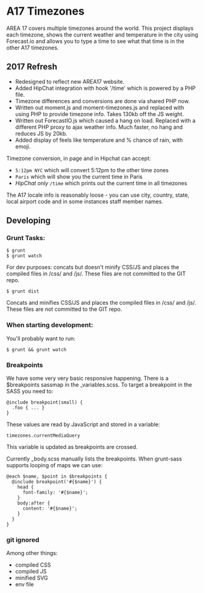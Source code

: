 # A17 Timezones

AREA 17 covers multiple timezones around the world. This project displays each timezone, shows the current weather and temperature in the city using Forecast.io and allows you to type a time to see what that time is in the other A17 timezones.

## 2017 Refresh

* Redesigned to reflect new AREA17 website.
* Added HipChat integration with hook '/time' which is powered by a PHP file.
* Timezone differences and conversions are done via shared PHP now.
* Written out moment.js and moment-timezones.js and replaced with using PHP to provide timezone info. Takes 130kb off the JS weight.
* Written out ForecastIO.js which caused a hang on load. Replaced with a different PHP proxy to ajax weather info. Much faster, no hang and reduces JS by 20kb.
* Added display of feels like temperature and % chance of rain, with emoji.

Timezone conversion, in page and in Hipchat can accept:

* `5:12pm NYC` which will convert 5:12pm to the other time zones
* `Paris` which will show you the current time in Paris
* *HipChat only* `/time` which prints out the current time in all timezones

The A17 locale info is reasonably loose - you can use city, country, state, local airport code and in some instances staff member names.


## Developing

### Grunt Tasks:

    $ grunt
    $ grunt watch

For dev purposes: concats but doesn't minify CSS/JS and places the compiled files in /css/ and /js/. These files are not committed to the GIT repo.

    $ grunt dist

Concats and minifies CSS/JS and places the compiled files in /css/ and /js/. These files are not committed to the GIT repo.


### When starting development:

You'll probably want to run:

    $ grunt && grunt watch


### Breakpoints

We have some very very basic responsive happening. There is a $breakpoints sassmap in the _variables.scss. To target a breakpoint in the SASS you need to:

    @include breakpoint(small) {
      .foo { ... }
    }

These values are read by JavaScript and stored in a variable:

    timezones.currentMediaQuery

This variable is updated as breakpoints are crossed.

Currently _body.scss manually lists the breakpoints. When grunt-sass supports looping of maps we can use:

    @each $name, $point in $breakpoints {
      @include breakpoint('#{$name}') {
        head {
          font-family: '#{$name}';
        }
        body:after {
          content: '#{$name}';
        }
      }
    }

### git ignored

Among other things:

* compiled CSS
* compiled JS
* minified SVG
* env file

